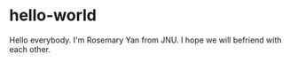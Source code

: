 # hello-world

Hello everybody. I'm Rosemary Yan from JNU. 
I hope we will befriend with each other.
